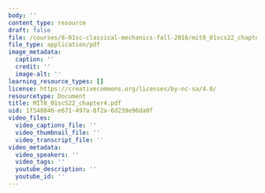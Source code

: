 ```yaml
---
body: ''
content_type: resource
draft: false
file: /courses/8-01sc-classical-mechanics-fall-2016/mit8_01scs22_chapter4.pdf
file_type: application/pdf
image_metadata:
  caption: ''
  credit: ''
  image-alt: ''
learning_resource_types: []
license: https://creativecommons.org/licenses/by-nc-sa/4.0/
resourcetype: Document
title: MIT8_01scS22_chapter4.pdf
uid: 1f548846-e671-497a-8f2a-6d239e96da0f
video_files:
  video_captions_file: ''
  video_thumbnail_file: ''
  video_transcript_file: ''
video_metadata:
  video_speakers: ''
  video_tags: ''
  youtube_description: ''
  youtube_id: ''
---
```

